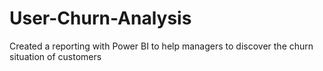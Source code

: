 # User-Churn-Analysis
Created a reporting with Power BI to help managers to discover the churn situation of customers

